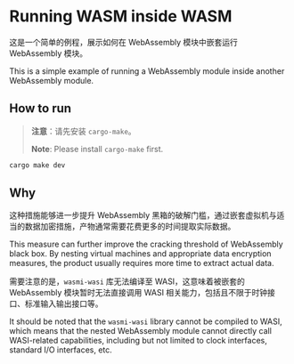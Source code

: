 # Running WASM inside WASM

这是一个简单的例程，展示如何在 WebAssembly 模块中嵌套运行 WebAssembly 模块。

This is a simple example of running a WebAssembly module inside another WebAssembly module.

## How to run

> **注意**：请先安装 `cargo-make`。
>
> **Note**: Please install `cargo-make` first.

```bash
cargo make dev
```

## Why

这种措施能够进一步提升 WebAssembly 黑箱的破解门槛，通过嵌套虚拟机与适当的数据加密措施，产物通常需要花费更多的时间提取实际数据。

This measure can further improve the cracking threshold of WebAssembly black box. By nesting virtual machines and appropriate data encryption measures, the product usually requires more time to extract actual data.

需要注意的是，`wasmi-wasi` 库无法编译至 WASI，这意味着被嵌套的 WebAssembly 模块暂时无法直接调用 WASI 相关能力，包括且不限于时钟接口、标准输入输出接口等。

It should be noted that the `wasmi-wasi` library cannot be compiled to WASI, which means that the nested WebAssembly module cannot directly call WASI-related capabilities, including but not limited to clock interfaces, standard I/O interfaces, etc.

